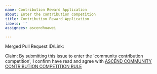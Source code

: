```yaml
---
name: Contribution Reward Application
about: Enter the contribution competition
title: Contribution Reward Application
labels: ''
assignees: ascendhuawei

---
```


Merged Pull Request ID/Link: 

Claim: By submitting this issue to enter the 'community contribution competition', I confirm have read and agree with [ASCEND COMMUNITY CONTRIBUTION COMPETITION RULE](https://github.com/Ascend-Huawei/Community_Contribution_Reward/blob/main/ASCEND_COMMUNITY_CONTRIBUTION_COMPETITION_RULES.md)
